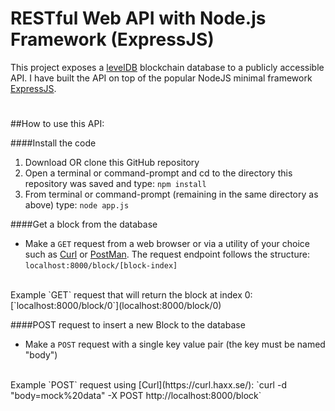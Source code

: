 # RESTful Web API with Node.js Framework (ExpressJS)

This project exposes a [levelDB](https://github.com/Level/level) blockchain database to a publicly accessible API.
I have built the API on top of the popular NodeJS minimal framework [ExpressJS](https://expressjs.com/). 
#

##How to use this API:

####Install the code
1. Download OR clone this GitHub repository
2. Open a terminal or command-prompt and cd to the directory this repository was saved and type: `npm install`
3. From terminal or command-prompt (remaining in the same directory as above) type: `node app.js`


####Get a block from the database
* Make a `GET` request from a web browser or via a utility of your choice such as [Curl](https://curl.haxx.se/) or [PostMan](https://www.getpostman.com/).
The request endpoint follows the structure: `localhost:8000/block/[block-index]`
<br/>
Example `GET` request that will return the block at index 0: [`localhost:8000/block/0`](localhost:8000/block/0)
<br />

####POST request to insert a new Block to the database

* Make a `POST` request with a single key value pair (the key must be named "body")
<br />
Example `POST` request using [Curl](https://curl.haxx.se/): `curl -d "body=mock%20data" -X POST http://localhost:8000/block`